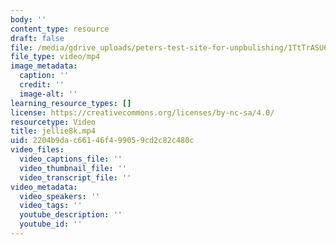 ```yaml
---
body: ''
content_type: resource
draft: false
file: /media/gdrive_uploads/peters-test-site-for-unpbulishing/1TtTrASU65olw-lZL4-SX5GJrbTq-YqSk/jellie8k.mp4
file_type: video/mp4
image_metadata:
  caption: ''
  credit: ''
  image-alt: ''
learning_resource_types: []
license: https://creativecommons.org/licenses/by-nc-sa/4.0/
resourcetype: Video
title: jellie8k.mp4
uid: 2204b9da-c661-46f4-9905-9cd2c82c480c
video_files:
  video_captions_file: ''
  video_thumbnail_file: ''
  video_transcript_file: ''
video_metadata:
  video_speakers: ''
  video_tags: ''
  youtube_description: ''
  youtube_id: ''
---
```

